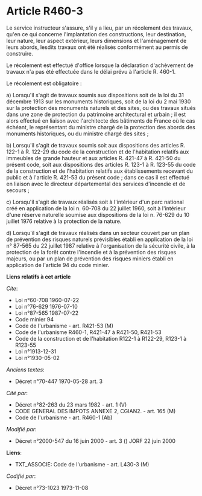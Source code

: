 # Article R460-3

Le service instructeur s'assure,  s'il y a lieu, par un récolement des travaux, qu'en ce qui concerne l'implantation des
constructions, leur destination, leur nature, leur aspect extérieur, leurs dimensions et l'aménagement de leurs abords,
lesdits travaux ont été réalisés conformément au permis de construire.

Le récolement est effectué d'office lorsque la déclaration d'achèvement de travaux n'a pas été effectuée dans le délai prévu
à l'article R. 460-1.

Le récolement est obligatoire :

a) Lorsqu'il s'agit de travaux soumis aux dispositions soit de la loi du 31 décembre 1913 sur les monuments historiques, soit
de la loi du 2 mai 1930 sur la protection des monuments naturels et des sites, ou des travaux situés dans une zone de
protection du patrimoine architectural et urbain ; il est alors effectué en liaison avec l'architecte des bâtiments de France
où le cas échéant, le représentant du ministre chargé de la protection des abords des monuments historiques, ou du ministre
chargé des sites ;

b) Lorsqu'il s'agit de travaux soumis soit aux dispositions des articles R. 122-1 à R. 122-29 du code de la construction et
de l'habitation relatifs aux  immeubles de grande hauteur et aux articles R. 421-47 à R. 421-50 du présent code, soit aux
dispositions des articles R. 123-1 à R. 123-55 du code de la construction et de l'habitation relatifs aux établissements
recevant du public et à l'article R. 421-53 du présent code ; dans ce cas il est effectué en liaison avec le directeur
départemental des services d'incendie et de secours ;

c) Lorsqu'il s'agit de travaux réalisés soit à l'intérieur d'un parc national créé en application de la loi n. 60-708 du 22
juillet 1960, soit à l'intérieur d'une réserve naturelle soumise aux dispositions de la loi n. 76-629 du 10 juillet 1976
relative à la protection de la nature.

d) Lorsqu'il s'agit de travaux réalisés dans un secteur couvert par un plan de prévention des risques naturels prévisibles
établi en application de la loi n° 87-565 du 22 juillet 1987 relative à l'organisation de la sécurité civile, à la protection
de la forêt contre l'incendie et à la prévention des risques majeurs, ou par un plan de prévention des risques miniers établi
en application de l'article 94 du code minier.

**Liens relatifs à cet article**

_Cite_:

  - Loi n°60-708 1960-07-22
  - Loi n°76-629 1976-07-10
  - Loi n°87-565 1987-07-22
  - Code minier 94
  - Code de l'urbanisme - art. R421-53 (M)
  - Code de l'urbanisme R460-1, R421-47 à R421-50, R421-53
  - Code de la construction et de l'habitation R122-1 à R122-29, R123-1 à R123-55
  - Loi n°1913-12-31
  - Loi n°1930-05-02

_Anciens textes_:

  - Décret n°70-447 1970-05-28 art. 3

_Cité par_:

  - Décret n°82-263 du 23 mars 1982 - art. 1 (V)
  - CODE GENERAL DES IMPOTS ANNEXE 2, CGIAN2. - art. 165 (M)
  - Code de l'urbanisme - art. R460-1 (Ab)

_Modifié par_:

  - Décret n°2000-547 du 16 juin 2000 - art. 3 () JORF 22 juin 2000

**Liens**:

  - TXT_ASSOCIE: Code de l'urbanisme - art. L430-3 (M)

_Codifié par_:

  - Décret n°73-1023 1973-11-08

